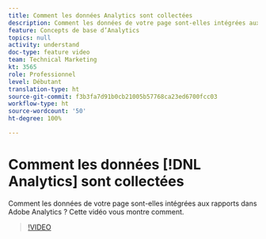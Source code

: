 ```yaml
---
title: Comment les données Analytics sont collectées
description: Comment les données de votre page sont-elles intégrées aux rapports dans Adobe Analytics ? Cette vidéo vous montre comment.
feature: Concepts de base d’Analytics
topics: null
activity: understand
doc-type: feature video
team: Technical Marketing
kt: 3565
role: Professionnel
level: Débutant
translation-type: ht
source-git-commit: f3b3fa7d91b0cb21005b57768ca23ed6700fcc03
workflow-type: ht
source-wordcount: '50'
ht-degree: 100%

---
```



# Comment les données [!DNL Analytics] sont collectées

Comment les données de votre page sont-elles intégrées aux rapports dans Adobe Analytics ? Cette vidéo vous montre comment.

>[!VIDEO](https://video.tv.adobe.com/v/28768/?quality=12)
